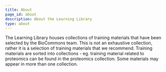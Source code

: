 ```yaml
---
title: About
page_id: about
description: About the Learning Library
type: about
---
```

The Learning Library houses collections of training materials that have been selected by the BioCommons team. This is not an exhaustive collection, rather it is a selection of training materials that we recommend. Training materials are sorted into collections - eg. training material related to proteomics can be found in the proteomics collection. Some materials may appear in more than one collection.
